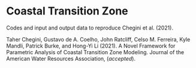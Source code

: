 # Coastal Transition Zone

Codes and input and output data to reproduce Chegini et al. (2021).

Taher Chegini, Gustavo de A. Coelho, John Ratcliff, Celso M. Ferreira, Kyle Mandli, Patrick Burke, and Hong-Yi Li (2021). A Novel Framework for Parametric Analysis of Coastal Transition Zone Modeling. Journal of the American Water Resources Association, (_accepted_).
